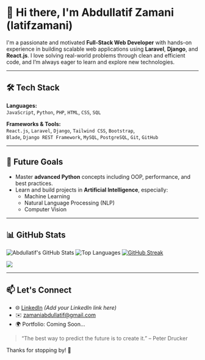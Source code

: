 # 👋 Hi there, I'm Abdullatif Zamani (latifzamani)

I'm a passionate and motivated **Full-Stack Web Developer** with hands-on experience in building scalable web applications using **Laravel**, **Django**, and **React.js**. I love solving real-world problems through clean and efficient code, and I’m always eager to learn and explore new technologies.


---

## 🛠️ Tech Stack

**Languages:**  
`JavaScript`, `Python`, `PHP`, `HTML`, `CSS`, `SQL`

**Frameworks & Tools:**  
`React.js`, `Laravel`, `Django`, `Tailwind CSS`, `Bootstrap`,  
`Blade`, `Django REST Framework`, `MySQL`, `PostgreSQL`, `Git`, `GitHub`

---

## 🎯 Future Goals

- Master **advanced Python** concepts including OOP, performance, and best practices.
- Learn and build projects in **Artificial Intelligence**, especially:
  - Machine Learning
  - Natural Language Processing (NLP)
  - Computer Vision

---

## 📊 GitHub Stats

![Abdullatif's GitHub Stats](https://github-readme-stats.vercel.app/api?username=latifzamani&show_icons=true&theme=radical)
![Top Languages](https://github-readme-stats.vercel.app/api/top-langs/?username=latifzamani&layout=compact&theme=radical)
[![GitHub Streak](https://streak-stats.demolab.com?user=latifzamani&theme=radical)](https://git.io/streak-stats)

![](https://komarev.com/ghpvc/?username=latifzamani&color=blueviolet)

---

## 📫 Let's Connect

- 🌐 [LinkedIn](#) *(Add your LinkedIn link here)*
- ✉️ zamaniabdullatif@gmail.com
- 🌍 Portfolio: Coming Soon...

> “The best way to predict the future is to create it.” – Peter Drucker

Thanks for stopping by! 🚀
